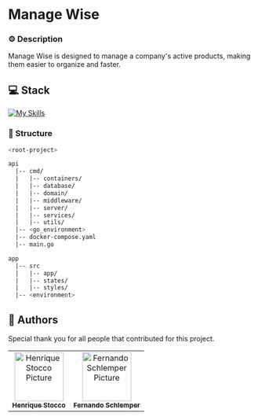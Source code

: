 # Manage Wise

### ⚙️ Description

Manage Wise is designed to manage a company's active products, making them easier to organize and faster.

<h2 id="stack">💻 Stack</h2>

[![My Skills](https://skillicons.dev/icons?i=ts,docker,postgres,nextjs,tailwind,materialui,redux,workers,cloudflare,figma,git,github,go,postman)](https://skillicons.dev)

### 📁 Structure

```bash
<root-project>

api
  |-- cmd/
  |   |-- containers/
  |   |-- database/
  |   |-- domain/
  |   |-- middleware/
  |   |-- server/
  |   |-- services/
  |   |-- utils/
  |-- <go_environment>
  |-- docker-compose.yaml
  |-- main.go

app
  |-- src
  |   |-- app/
  |   |-- states/
  |   |-- styles/
  |-- <environment>
```

<h2 id="colab">🤝 Authors</h2>

Special thank you for all people that contributed for this project.

<table>
  <tr>
    <td align="center">
      <a href="https://github.com/HenriqueStocco">
        <img src="https://avatars.githubusercontent.com/u/102703502?s=400&u=96a7b4e561b36df3315148452205cb4d340e084d&v=4" width="100px;" alt="Henrique Stocco Picture"/><br>
        <sub>
          <b>Henrique Stocco</b>
        </sub>
      </a>
    </td>
    <td align="center">
      <a href="https://github.com/NandoSchlemper">
        <img src="https://avatars.githubusercontent.com/u/129208500?v=4" width="100px;" alt="Fernando Schlemper Picture"/><br>
        <sub>
          <b>Fernando Schlemper</b>
        </sub>
      </a>
    </td>
  </tr>
</table>
